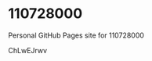 # 110728000
Personal GitHub Pages site for 110728000

























































ChLwEJrwv
